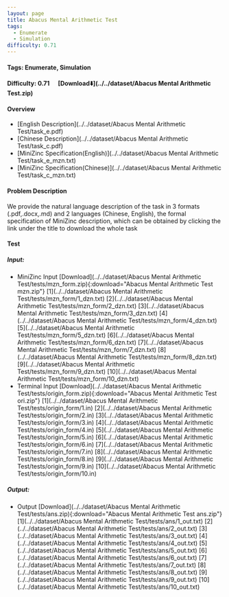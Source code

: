 ```yaml
---
layout: page
title: Abacus Mental Arithmetic Test
tags:
  - Enumerate
  - Simulation
difficulty: 0.71
---
```


#### Tags: Enumerate, Simulation
#### Difficulty: 0.71 &nbsp;&nbsp;&nbsp;&nbsp; [Download⬇️](../../dataset/Abacus Mental Arithmetic Test.zip)
#### Overview
- [English Description](../../dataset/Abacus Mental Arithmetic Test/task_e.pdf)
- [Chinese Description](../../dataset/Abacus Mental Arithmetic Test/task_c.pdf)
- [MiniZinc Specification(English)](../../dataset/Abacus Mental Arithmetic Test/task_e_mzn.txt)
- [MiniZinc Specification(Chinese)](../../dataset/Abacus Mental Arithmetic Test/task_c_mzn.txt)

#### Problem Description
We provide the natural language description of the task in 3 formats (.pdf,.docx,.md) and 2 languages (Chinese, English), the formal specification of MiniZinc description, which can be obtained by clicking the link under the title to download the whole task
#### Test
##### Input:
- MiniZinc Input [Download](../../dataset/Abacus Mental Arithmetic Test/tests/mzn_form.zip){:download="Abacus Mental Arithmetic Test mzn.zip"} [1](../../dataset/Abacus Mental Arithmetic Test/tests/mzn_form/1_dzn.txt) [2](../../dataset/Abacus Mental Arithmetic Test/tests/mzn_form/2_dzn.txt) [3](../../dataset/Abacus Mental Arithmetic Test/tests/mzn_form/3_dzn.txt) [4](../../dataset/Abacus Mental Arithmetic Test/tests/mzn_form/4_dzn.txt) [5](../../dataset/Abacus Mental Arithmetic Test/tests/mzn_form/5_dzn.txt) [6](../../dataset/Abacus Mental Arithmetic Test/tests/mzn_form/6_dzn.txt) [7](../../dataset/Abacus Mental Arithmetic Test/tests/mzn_form/7_dzn.txt) [8](../../dataset/Abacus Mental Arithmetic Test/tests/mzn_form/8_dzn.txt) [9](../../dataset/Abacus Mental Arithmetic Test/tests/mzn_form/9_dzn.txt) [10](../../dataset/Abacus Mental Arithmetic Test/tests/mzn_form/10_dzn.txt) 
- Terminal Input [Download](../../dataset/Abacus Mental Arithmetic Test/tests/origin_form.zip){:download="Abacus Mental Arithmetic Test ori.zip"} [1](../../dataset/Abacus Mental Arithmetic Test/tests/origin_form/1.in) [2](../../dataset/Abacus Mental Arithmetic Test/tests/origin_form/2.in) [3](../../dataset/Abacus Mental Arithmetic Test/tests/origin_form/3.in) [4](../../dataset/Abacus Mental Arithmetic Test/tests/origin_form/4.in) [5](../../dataset/Abacus Mental Arithmetic Test/tests/origin_form/5.in) [6](../../dataset/Abacus Mental Arithmetic Test/tests/origin_form/6.in) [7](../../dataset/Abacus Mental Arithmetic Test/tests/origin_form/7.in) [8](../../dataset/Abacus Mental Arithmetic Test/tests/origin_form/8.in) [9](../../dataset/Abacus Mental Arithmetic Test/tests/origin_form/9.in) [10](../../dataset/Abacus Mental Arithmetic Test/tests/origin_form/10.in) 

##### Output:
- Output [Download](../../dataset/Abacus Mental Arithmetic Test/tests/ans.zip){:download="Abacus Mental Arithmetic Test ans.zip"} [1](../../dataset/Abacus Mental Arithmetic Test/tests/ans/1_out.txt) [2](../../dataset/Abacus Mental Arithmetic Test/tests/ans/2_out.txt) [3](../../dataset/Abacus Mental Arithmetic Test/tests/ans/3_out.txt) [4](../../dataset/Abacus Mental Arithmetic Test/tests/ans/4_out.txt) [5](../../dataset/Abacus Mental Arithmetic Test/tests/ans/5_out.txt) [6](../../dataset/Abacus Mental Arithmetic Test/tests/ans/6_out.txt) [7](../../dataset/Abacus Mental Arithmetic Test/tests/ans/7_out.txt) [8](../../dataset/Abacus Mental Arithmetic Test/tests/ans/8_out.txt) [9](../../dataset/Abacus Mental Arithmetic Test/tests/ans/9_out.txt) [10](../../dataset/Abacus Mental Arithmetic Test/tests/ans/10_out.txt) 


